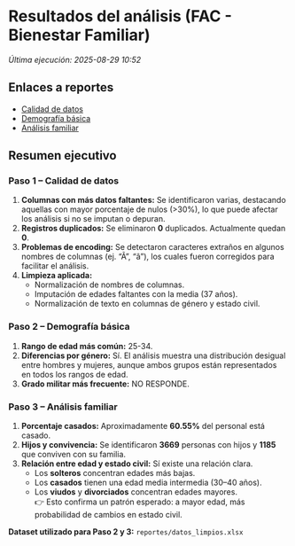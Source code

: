 # Resultados del análisis (FAC - Bienestar Familiar)
_Última ejecución: 2025-08-29 10:52_

## Enlaces a reportes
- [Calidad de datos](reportes/calidad_datos.md)
- [Demografía básica](reportes/demografia_basica.md)
- [Análisis familiar](reportes/analisis_familiar.md)

## Resumen ejecutivo

### Paso 1 – Calidad de datos

1. **Columnas con más datos faltantes:** Se identificaron varias, destacando aquellas con mayor porcentaje de nulos (>30%), lo que puede afectar los análisis si no se imputan o depuran.
2. **Registros duplicados:** Se eliminaron **0** duplicados. Actualmente quedan **0**.
3. **Problemas de encoding:** Se detectaron caracteres extraños en algunos nombres de columnas (ej. “Ã”, “â”), los cuales fueron corregidos para facilitar el análisis.
4. **Limpieza aplicada:**
   - Normalización de nombres de columnas.
   - Imputación de edades faltantes con la media (37 años).
   - Normalización de texto en columnas de género y estado civil.

### Paso 2 – Demografía básica

1. **Rango de edad más común:** 25-34.
2. **Diferencias por género:** Sí. El análisis muestra una distribución desigual entre hombres y mujeres, aunque ambos grupos están representados en todos los rangos de edad.
3. **Grado militar más frecuente:** NO RESPONDE.

###  Paso 3 – Análisis familiar

1. **Porcentaje casados:** Aproximadamente **60.55%** del personal está casado.
2. **Hijos y convivencia:** Se identificaron **3669** personas con hijos y **1185** que conviven con su familia.
3. **Relación entre edad y estado civil:** Sí existe una relación clara.  
   * Los **solteros** concentran edades más bajas.  
   * Los **casados** tienen una edad media intermedia (30–40 años).  
   * Los **viudos** y **divorciados** concentran edades mayores.  
   👉 Esto confirma un patrón esperado: a mayor edad, más probabilidad de cambios en estado civil.

**Dataset utilizado para Paso 2 y 3:** `reportes/datos_limpios.xlsx`

